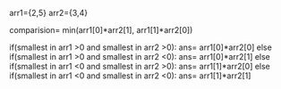 
arr1={2,5}
arr2={3,4}

comparision= min(arr1[0]*arr2[1], arr1[1]*arr2[0])

if(smallest in arr1 >0 and smallest in arr2 >0):
    ans= arr1[0]*arr2[0]
else if(smallest in arr1 >0 and smallest in arr2 <0):
    ans= arr1[0]*arr2[1]
else if(smallest in arr1 <0 and smallest in arr2 >0):
    ans= arr1[1]*arr2[0]
else if(smallest in arr1 <0 and smallest in arr2 <0):
    ans= arr1[1]*arr2[1]

